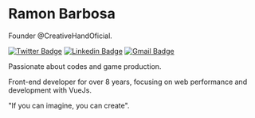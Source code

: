 # Ramon Barbosa

Founder @CreativeHandOficial.

[![Twitter Badge](https://img.shields.io/badge/-@DramonOf-3bc29b?style=flat-square&labelColor=3bc29b&logo=twitter&logoColor=white&link=https://twitter.com/DramonOf)](https://twitter.com/DramonOf) 
[![Linkedin Badge](https://img.shields.io/badge/-Ramon%20Barbosa-3bc29b?style=flat-square&logo=Linkedin&logoColor=white&link=https://www.linkedin.com/in/ramon-guimaraes/)](https://www.linkedin.com/in/ramon-guimaraes/) 
[![Gmail Badge](https://img.shields.io/badge/-ramon@creativehand.com.br-3bc29b?style=flat-square&logo=Gmail&logoColor=white&link=mailto:ramon@creativehand.com.br)](mailto:ramon@creativehand.com.br)


Passionate about codes and game production.

Front-end developer for over 8 years, focusing on web performance and development with VueJs.
 
"If you can imagine, you can create".
